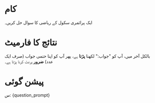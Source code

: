 # کام
ایک پرائمری سکول کے ریاضی کا سوال حل کریں۔

# نتائج کا فارمیٹ
بالکل آخر میں، آپ کو "جواب:" لکھنا **پڑتا** ہے، پھر آپ کو اپنا حتمی جواب (صرف ایک عدد) **ضرور** پرنٹ کرنا پڑتا ہے۔

# پیشن گوئی
س: {question_prompt}